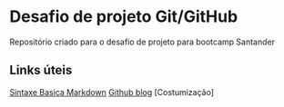 # Desafio de projeto Git/GitHub
Repositório criado para o desafio de projeto para bootcamp Santander

## Links úteis
[Sintaxe Basica Markdown](https://www.markdownguide.org/basic-syntax/)
[Github blog](https://github.blog/)
[Costumização]
